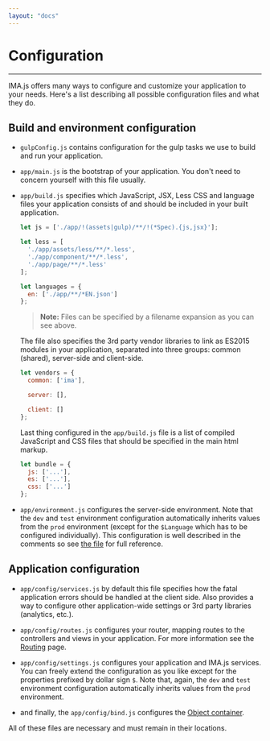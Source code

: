 ```yaml
---
layout: "docs"
---
```


# Configuration

---

IMA.js offers many ways to configure and customize your application to your needs.
Here's a list describing all possible configuration files and what they do.

## Build and environment configuration
- `gulpConfig.js` contains configuration for the gulp tasks we use to build and
  run your application.

- `app/main.js` is the bootstrap of your application. You don't need to concern
  yourself with this file usually.

- `app/build.js` specifies which JavaScript, JSX, Less CSS and language files
  your application consists of and should be included in your built
  application.

  ```javascript
  let js = ['./app/!(assets|gulp)/**/!(*Spec).{js,jsx}'];

  let less = [
    './app/assets/less/**/*.less',
    './app/component/**/*.less',
    './app/page/**/*.less'
  ];

  let languages = {
    en: ['./app/**/*EN.json']
  };
  ```

  > **Note:** Files can be specified by a filename expansion as you can see 
  above.

  The file also specifies the 3rd party vendor libraries to link as ES2015
  modules in your application, separated into three groups: common (shared),
  server-side and client-side.

  ``` javascript
  let vendors = {
    common: ['ima'],

    server: [],

    client: []
  };
  ```

  Last thing configured in the `app/build.js` file is a list of compiled 
  JavaScript and CSS files that should be specified in the main html markup.

  ```javascript
  let bundle = {
    js: ['...'],
    es: ['...'],
    css: ['...']
  };
  ```

- `app/environment.js` configures the server-side environment. Note that the
  `dev` and `test` environment configuration automatically inherits values from
  the `prod` environment (except for the `$Language` which has to be configured
  individually). This configuration is well described in the comments so see 
  [the file](https://github.com/seznam/IMA.js-examples/blob/master/hello/environment.js)
  for full reference.

## Application configuration

- `app/config/services.js` by default this file specifies how the fatal 
  application errors should be handled at the client side. Also provides a way 
  to configure other application-wide settings or 3rd party libraries
  (analytics, etc.).

- `app/config/routes.js` configures your router, mapping routes to the
  controllers and views in your application. For more information see the 
  [Routing](Routing) page.

- `app/config/settings.js` configures your application and IMA.js services. You
  can freely extend the configuration as you like except for the properties
  prefixed by dollar sign `$`.
  Note that, again, the `dev` and `test` environment configuration
  automatically inherits values from the `prod` environment.

- and finally, the `app/config/bind.js` configures the 
  [Object container](Object-Container).

All of these files are necessary and must remain in their locations.
